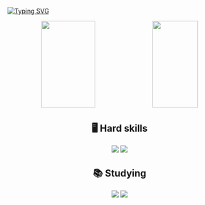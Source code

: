 
[![Typing SVG](https://readme-typing-svg.herokuapp.com/?color=e67993&size=42&center=true&vCenter=true&width=1000&lines=Hi,+I'm+Samanta;Welcome!+:%29)](https://git.io/typing-svg)

<div align="center" >  
  <img width="49%" height="195px" src="https://github-readme-stats.vercel.app/api?username=samanta-santos&show_icons=true&count_private=true&hide_border=true&title_color=e67993&icon_color=e67993&text_color=f0f6fc&bg_color=0d1117"/> 
  <img width="45%" height="195px" src="https://github-readme-stats.vercel.app/api/top-langs/?username=samanta-santos&layout=compact&hide_border=true&title_color=e67993&text_color=f0f6fc&bg_color=0d1117" />
</div>

<div align="center">
  <h2> 🖥️ Hard skills </h2>
  	
  <img src="https://img.shields.io/badge/-html-E34F26?logo=html5&logoColor=white&style=for-the-badge" />
  <img src="https://img.shields.io/badge/-css-1572B6?logo=css3&logoColor=white&style=for-the-badge" />
</div>

<div align="center">
  <h2> 📚 Studying </h2>

<img src="https://img.shields.io/badge/JavaScript-F7DF1E?style=flat&logo=javascript&logoColor=black" />
 
  <img src="https://img.shields.io/badge/-reactjs-61DAFB?logo=react&logoColor=white&style=for-the-badge" />
  
</div>
